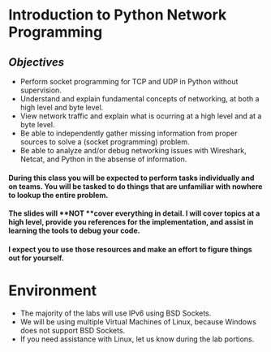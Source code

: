 # **Introduction to Python Network Programming**

## _Objectives_

* Perform socket programming for TCP and UDP in Python without supervision.
* Understand and explain fundamental concepts of networking, at both a high level and byte level.
* View network traffic and explain what is ocurring at a high level and at a byte level.
* Be able to independently gather missing information from proper sources to solve a \(socket programming\) problem.
* Be able to analyze and/or debug networking issues with Wireshark, Netcat, and Python in the absense of information.

#### During this class you will be expected to perform tasks individually and on teams.  You will be tasked to do things that are unfamiliar with nowhere to lookup the entire problem.

#### The slides will **NOT **cover everything in detail. I will cover topics at a high level, provide you references for the implementation, and assist in learning the tools to debug your code.

#### I expect you to use those resources and make an effort to figure things out for yourself.





# **Environment**

* The majority of the labs will use IPv6 using BSD Sockets.
* We will be using multiple Virtual Machines of Linux, because Windows does not support BSD Sockets.
* If you need assistance with Linux, let us know during the lab portions.





